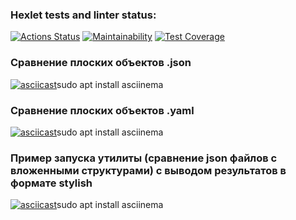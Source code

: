 ### Hexlet tests and linter status:
[![Actions Status](https://github.com/VladStesh/frontend-project-46/actions/workflows/hexlet-check.yml/badge.svg)](https://github.com/VladStesh/frontend-project-46/actions)
[![Maintainability](https://api.codeclimate.com/v1/badges/edcb5ff58d4c3300c39d/maintainability)](https://codeclimate.com/github/VladStesh/frontend-project-46/maintainability)
[![Test Coverage](https://api.codeclimate.com/v1/badges/edcb5ff58d4c3300c39d/test_coverage)](https://codeclimate.com/github/VladStesh/frontend-project-46/test_coverage)

### Cравнение плоских объектов .json

[![asciicast](https://asciinema.org/a/8gn4vb5LbGKH1kgMy78OnFw3r.svg)](https://asciinema.org/a/8gn4vb5LbGKH1kgMy78OnFw3r)sudo apt install asciinema

### Cравнение плоских объектов .yaml

[![asciicast](https://asciinema.org/a/R45vEyvLEcsQnWO1vdbe5wxpd.svg)](https://asciinema.org/a/R45vEyvLEcsQnWO1vdbe5wxpd)sudo apt install asciinema

### Пример запуска утилиты (сравнение json файлов с вложенными структурами) с выводом результатов в формате stylish
[![asciicast](https://asciinema.org/a/C2sYiacel8W1d0BTkKkrAcxtJ.svg)](https://asciinema.org/a/C2sYiacel8W1d0BTkKkrAcxtJ)sudo apt install asciinema

